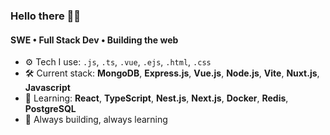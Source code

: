 ### Hello there 👋🏼

#### SWE • Full Stack Dev • Building the web

- ⚙️ Tech I use: `.js`, `.ts`, `.vue`, `.ejs`, `.html`, `.css`
- 🛠️ Current stack: **MongoDB**, **Express.js**, **Vue.js**, **Node.js**, **Vite**, **Nuxt.js**, **Javascript**
- 🌱 Learning: **React**, **TypeScript**, **Nest.js**, **Next.js**, **Docker**, **Redis**, **PostgreSQL**
- 🧠 Always building, always learning
